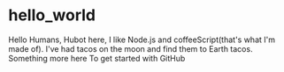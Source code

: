 # hello_world
Hello Humans,
Hubot here, I like Node.js and coffeeScript(that's what I'm made of).
I've had tacos on the moon and find them to Earth tacos.
Something more here
To get started with GitHub
